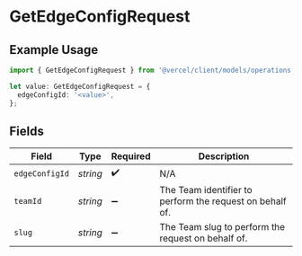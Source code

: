 # GetEdgeConfigRequest

## Example Usage

```typescript
import { GetEdgeConfigRequest } from '@vercel/client/models/operations';

let value: GetEdgeConfigRequest = {
  edgeConfigId: '<value>',
};
```

## Fields

| Field          | Type     | Required           | Description                                              |
| -------------- | -------- | ------------------ | -------------------------------------------------------- |
| `edgeConfigId` | _string_ | :heavy_check_mark: | N/A                                                      |
| `teamId`       | _string_ | :heavy_minus_sign: | The Team identifier to perform the request on behalf of. |
| `slug`         | _string_ | :heavy_minus_sign: | The Team slug to perform the request on behalf of.       |
